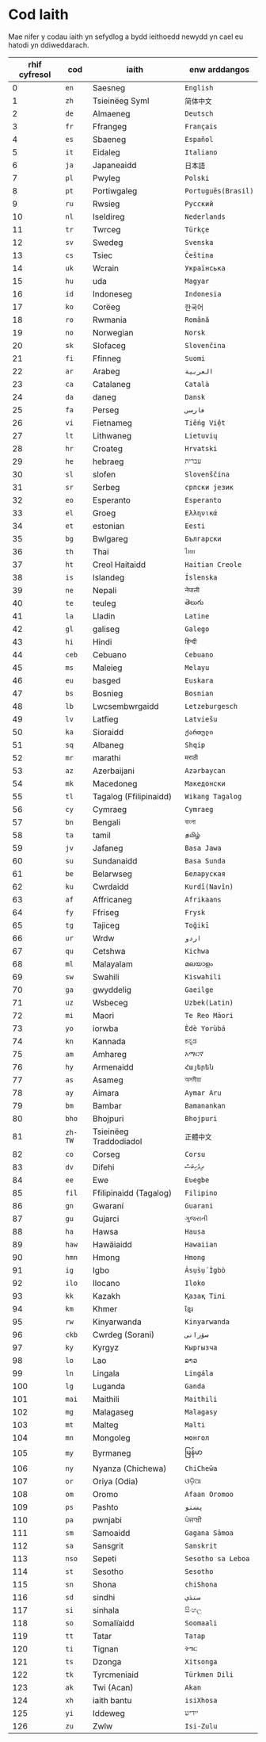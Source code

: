 # Cod Iaith

Mae nifer y codau iaith yn sefydlog a bydd ieithoedd newydd yn cael eu hatodi yn ddiweddarach.

| rhif cyfresol | cod | iaith | enw arddangos |
| - | - | - | - |
| 0 | `en` | Saesneg | `English` |
| 1 | `zh` | Tsieinëeg Syml | `简体中文` |
| 2 | `de` | Almaeneg | `Deutsch` |
| 3 | `fr` | Ffrangeg | `Français` |
| 4 | `es` | Sbaeneg | `Español` |
| 5 | `it` | Eidaleg | `Italiano` |
| 6 | `ja` | Japaneaidd | `日本語` |
| 7 | `pl` | Pwyleg | `Polski` |
| 8 | `pt` | Portiwgaleg | `Português(Brasil)` |
| 9 | `ru` | Rwsieg | `Русский` |
| 10 | `nl` | Iseldireg | `Nederlands` |
| 11 | `tr` | Twrceg | `Türkçe` |
| 12 | `sv` | Swedeg | `Svenska` |
| 13 | `cs` | Tsiec | `Čeština` |
| 14 | `uk` | Wcrain | `Українська` |
| 15 | `hu` | uda | `Magyar` |
| 16 | `id` | Indoneseg | `Indonesia` |
| 17 | `ko` | Corëeg | `한국어` |
| 18 | `ro` | Rwmania | `Română` |
| 19 | `no` | Norwegian | `Norsk` |
| 20 | `sk` | Slofaceg | `Slovenčina` |
| 21 | `fi` | Ffinneg | `Suomi` |
| 22 | `ar` | Arabeg | `العربية` |
| 23 | `ca` | Catalaneg | `Català` |
| 24 | `da` | daneg | `Dansk` |
| 25 | `fa` | Perseg | `فارسی` |
| 26 | `vi` | Fietnameg | `Tiếng Việt` |
| 27 | `lt` | Lithwaneg | `Lietuvių` |
| 28 | `hr` | Croateg | `Hrvatski` |
| 29 | `he` | hebraeg | `עברית` |
| 30 | `sl` | slofen | `Slovenščina` |
| 31 | `sr` | Serbeg | `српски језик` |
| 32 | `eo` | Esperanto | `Esperanto` |
| 33 | `el` | Groeg | `Ελληνικά` |
| 34 | `et` | estonian | `Eesti` |
| 35 | `bg` | Bwlgareg | `Български` |
| 36 | `th` | Thai | `ไทย` |
| 37 | `ht` | Creol Haitaidd | `Haitian Creole` |
| 38 | `is` | Islandeg | `Íslenska` |
| 39 | `ne` | Nepali | `नेपाली` |
| 40 | `te` | teuleg | `తెలుగు` |
| 41 | `la` | Lladin | `Latine` |
| 42 | `gl` | galiseg | `Galego` |
| 43 | `hi` | Hindi | `हिन्दी` |
| 44 | `ceb` | Cebuano | `Cebuano` |
| 45 | `ms` | Maleieg | `Melayu` |
| 46 | `eu` | basged | `Euskara` |
| 47 | `bs` | Bosnieg | `Bosnian` |
| 48 | `lb` | Lwcsembwrgaidd | `Letzeburgesch` |
| 49 | `lv` | Latfieg | `Latviešu` |
| 50 | `ka` | Sioraidd | `ქართული` |
| 51 | `sq` | Albaneg | `Shqip` |
| 52 | `mr` | marathi | `मराठी` |
| 53 | `az` | Azerbaijani | `Azərbaycan` |
| 54 | `mk` | Macedoneg | `Македонски` |
| 55 | `tl` | Tagalog (Ffilipinaidd) | `Wikang Tagalog` |
| 56 | `cy` | Cymraeg | `Cymraeg` |
| 57 | `bn` | Bengali | `বাংলা` |
| 58 | `ta` | tamil | `தமிழ்` |
| 59 | `jv` | Jafaneg | `Basa Jawa` |
| 60 | `su` | Sundanaidd | `Basa Sunda` |
| 61 | `be` | Belarwseg | `Беларуская` |
| 62 | `ku` | Cwrdaidd | `Kurdî(Navîn)` |
| 63 | `af` | Affricaneg | `Afrikaans` |
| 64 | `fy` | Ffriseg | `Frysk` |
| 65 | `tg` | Tajiceg | `Toğikī` |
| 66 | `ur` | Wrdw | `اردو` |
| 67 | `qu` | Cetshwa | `Kichwa` |
| 68 | `ml` | Malayalam | `മലയാളം` |
| 69 | `sw` | Swahili | `Kiswahili` |
| 70 | `ga` | gwyddelig | `Gaeilge` |
| 71 | `uz` | Wsbeceg | `Uzbek(Latin)` |
| 72 | `mi` | Maori | `Te Reo Māori` |
| 73 | `yo` | iorwba | `Èdè Yorùbá` |
| 74 | `kn` | Kannada | `ಕನ್ನಡ` |
| 75 | `am` | Amhareg | `አማርኛ` |
| 76 | `hy` | Armenaidd | `Հայերեն` |
| 77 | `as` | Asameg | `অসমীয়া` |
| 78 | `ay` | Aimara | `Aymar Aru` |
| 79 | `bm` | Bambar | `Bamanankan` |
| 80 | `bho` | Bhojpuri | `Bhojpuri` |
| 81 | `zh-TW` | Tsieinëeg Traddodiadol | `正體中文` |
| 82 | `co` | Corseg | `Corsu` |
| 83 | `dv` | Difehi | `ދިވެހިބަސް` |
| 84 | `ee` | Ewe | `Eʋegbe` |
| 85 | `fil` | Ffilipinaidd (Tagalog) | `Filipino` |
| 86 | `gn` | Gwaraní | `Guarani` |
| 87 | `gu` | Gujarci | `ગુજરાતી` |
| 88 | `ha` | Hawsa | `Hausa` |
| 89 | `haw` | Hawäiaidd | `Hawaiian` |
| 90 | `hmn` | Hmong | `Hmong` |
| 91 | `ig` | Igbo | `Ásụ̀sụ́ Ìgbò` |
| 92 | `ilo` | Ilocano | `Iloko` |
| 93 | `kk` | Kazakh | `Қазақ Тілі` |
| 94 | `km` | Khmer | `ខ្មែរ` |
| 95 | `rw` | Kinyarwanda | `Kinyarwanda` |
| 96 | `ckb` | Cwrdeg (Sorani) | `سۆرانی` |
| 97 | `ky` | Kyrgyz | `Кыргызча` |
| 98 | `lo` | Lao | `ລາວ` |
| 99 | `ln` | Lingala | `Lingála` |
| 100 | `lg` | Luganda | `Ganda` |
| 101 | `mai` | Maithili | `Maithili` |
| 102 | `mg` | Malagaseg | `Malagasy` |
| 103 | `mt` | Malteg | `Malti` |
| 104 | `mn` | Mongoleg | `монгол` |
| 105 | `my` | Byrmaneg | `မြန်မာ` |
| 106 | `ny` | Nyanza (Chichewa) | `ChiCheŵa` |
| 107 | `or` | Oriya (Odia) | `ଓଡ଼ିଆ` |
| 108 | `om` | Oromo | `Afaan Oromoo` |
| 109 | `ps` | Pashto | `پښتو` |
| 110 | `pa` | pwnjabi | `ਪੰਜਾਬੀ` |
| 111 | `sm` | Samoaidd | `Gagana Sāmoa` |
| 112 | `sa` | Sansgrit | `Sanskrit` |
| 113 | `nso` | Sepeti | `Sesotho sa Leboa` |
| 114 | `st` | Sesotho | `Sesotho` |
| 115 | `sn` | Shona | `chiShona` |
| 116 | `sd` | sindhi | `سنڌي` |
| 117 | `si` | sinhala | `සිංහල` |
| 118 | `so` | Somalïaidd | `Soomaali` |
| 119 | `tt` | Tatar | `Татар` |
| 120 | `ti` | Tignan | `ትግር` |
| 121 | `ts` | Dzonga | `Xitsonga` |
| 122 | `tk` | Tyrcmeniaid | `Türkmen Dili` |
| 123 | `ak` | Twi (Acan) | `Akan` |
| 124 | `xh` | iaith bantu | `isiXhosa` |
| 125 | `yi` | Iddeweg | `ייִדיש` |
| 126 | `zu` | Zwlw | `Isi-Zulu` |